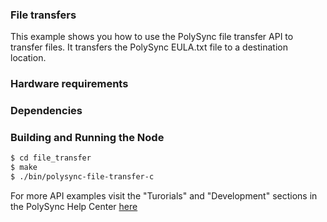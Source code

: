 ### File transfers
This example shows you how to use the PolySync file transfer API to transfer files.  It transfers
the PolySync EULA.txt file to a destination location.

### Hardware requirements

### Dependencies

### Building and Running the Node
```bash
$ cd file_transfer
$ make
$ ./bin/polysync-file-transfer-c
```

For more API examples visit the "Turorials" and "Development" sections in the PolySync Help Center [here](https://help.polysync.io/articles/)
